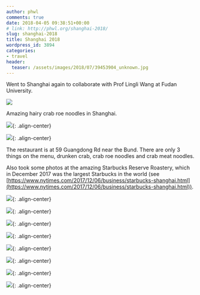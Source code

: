 ```yaml
---
author: phwl
comments: true
date: 2018-04-05 09:38:51+00:00
# link: http://phwl.org/shanghai-2018/
slug: shanghai-2018
title: Shanghai 2018
wordpress_id: 3894
categories:
- travel
header:
  teaser: /assets/images/2018/07/39453904_unknown.jpg
---
```


Went to Shanghai again to collaborate with Prof Lingli Wang at Fudan University.

![](/assets/images/2018/07/39453904_unknown.jpg)

Amazing hairy crab roe noodles in Shanghai.  <!-- more -->

![](/assets/images/2018/07/30128045_10155802045043171_7774368672411287552_n.jpg){: .align-center}

![](/assets/images/2018/07/30222371_10155802026178171_5810881212918530048_n.jpg){: .align-center}

The restaurant is at 59 Guangdong Rd near the Bund. There are only 3 things on the menu, drunken crab, crab roe noodles and crab meat noodles.

Also took some photos at the amazing Starbucks Reserve Roastery, which in December 2017 was the largest Starbucks in the world (see [https://www.nytimes.com/2017/12/06/business/starbucks-shanghai.html](https://www.nytimes.com/2017/12/06/business/starbucks-shanghai.html)).

![](/assets/images/2018/08/IMG_8173.jpg){: .align-center}

![](/assets/images/2018/08/DSCF5277.jpg){: .align-center}

![](/assets/images/2018/08/DSCF5284.jpg){: .align-center}

![](/assets/images/2018/08/DSCF5288.jpg){: .align-center}

![](/assets/images/2018/08/DSCF5294.jpg){: .align-center}

![](/assets/images/2018/08/IMG_8161.jpg){: .align-center}

![](/assets/images/2018/08/IMG_8162.jpg){: .align-center}

![](/assets/images/2018/08/IMG_8172.jpg){: .align-center}
